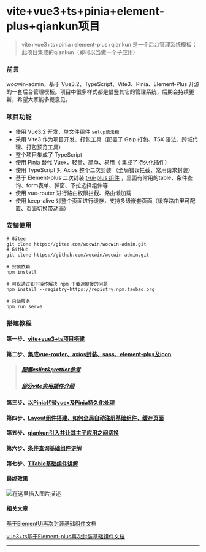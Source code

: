 # vite+vue3+ts+pinia+element-plus+qiankun项目
> vite+vue3+ts+pinia+element-plus+qiankun 是一个后台管理系统模板；
> 此项目集成的qiankun（即可以当做一个子应用）

### 前言
wocwin-admin，基于 Vue3.2、TypeScript、Vite3、Pinia、Element-Plus 开源的一套后台管理模板。项目中很多样式都是借鉴其它的管理系统，后期会持续更新，希望大家能多提意见。


### 项目功能

-  使用 Vue3.2 开发，单文件组件 `setup语法糖`
-  采用 Vite3 作为项目开发、打包工具（配置了 Gzip 打包、TSX 语法、跨域代理、打包预览工具）
-  整个项目集成了 TypeScript
-  使用 Pinia 替代 Vuex，轻量、简单、易用（ 集成了持久化插件）
-  使用 TypeScript 对 Axios 整个二次封装 （全局错误拦截、常用请求封装）
-  基于 Element-plus 二次封装 [t-ui-plus 组件](https://gitee.com/wocwin/t-ui-plus) ，里面有常用的table、条件查询、form表单、弹窗、下拉选择组件等
-  使用 vue-router 进行路由权限拦截、路由懒加载
-  使用 keep-alive 对整个页面进行缓存，支持多级嵌套页面（缓存路由里可配置、页面切换带动画）

### 安装使用

```shell script
# Gitee
git clone https://gitee.com/wocwin/wocwin-admin.git
# GitHub
git clone https://github.com/wocwin/wocwin-admin.git

# 安装依赖
npm install

# 可以通过如下操作解决 npm 下载速度慢的问题
npm install --registry=https://registry.npm.taobao.org

# 启动服务
npm run serve
```



### 搭建教程

#### 第一步、[vite+vue3+ts项目搭建](https://blog.csdn.net/cwin8951/article/details/127242816)
#### 第二步、[集成vue-router、axios封装、sass、element-plus及icon](https://blog.csdn.net/cwin8951/article/details/127314953)
> ##### [配置eslint&prettier参考](https://juejin.cn/post/6975442828386107400)
> 
> ##### [部分vite实用插件介绍](https://blog.csdn.net/cwin8951/article/details/127323394)

#### 第三步、[以Pinia代替vuex及Pinia持久化处理](https://blog.csdn.net/cwin8951/article/details/127365114)
#### 第四步、[Layout组件搭建、如何全局自动注册基础组件、缓存页面](https://blog.csdn.net/cwin8951/article/details/127413956)
#### 第五步、[qiankun引入并让其主子应用之间切换](https://blog.csdn.net/cwin8951/article/details/127431084)
#### 第六步、[条件查询基础组件讲解](https://blog.csdn.net/cwin8951/article/details/126894087)
#### 第七步、[TTable基础组件讲解](https://blog.csdn.net/cwin8951/article/details/126939128)

#### 最终效果
![在这里插入图片描述](https://img-blog.csdnimg.cn/fb942d11225f45439cae39acedb65440.gif)

#### 相关文章
[基于ElementUi再次封装基础组件文档](https://wocwin.github.io/t-ui/)

[vue3+ts基于Element-plus再次封装基础组件文档](https://wocwin.github.io/t-ui-plus/)
****

